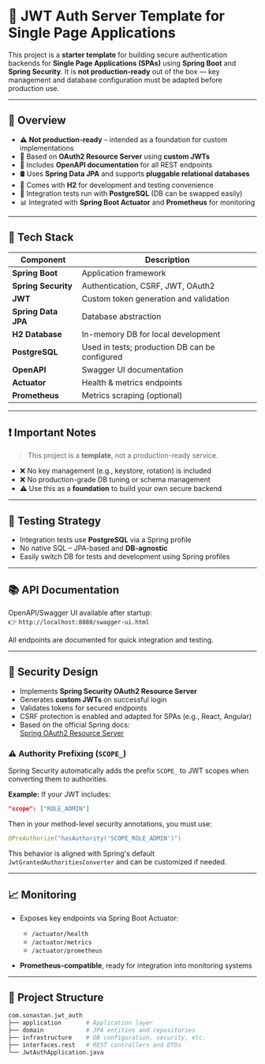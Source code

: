# 🔐 JWT Auth Server Template for Single Page Applications

This project is a **starter template** for building secure authentication backends for **Single Page Applications (SPAs)** using **Spring Boot** and **Spring Security**. It is **not production-ready** out of the box — key management and database configuration must be adapted before production use.

---

## 🚀 Overview

- ⚠️ **Not production-ready** – intended as a foundation for custom implementations
- 🔐 Based on **OAuth2 Resource Server** using **custom JWTs**
- 📄 Includes **OpenAPI documentation** for all REST endpoints
- 🛢️ Uses **Spring Data JPA** and supports **pluggable relational databases**
- 💾 Comes with **H2** for development and testing convenience
- 🧪 Integration tests run with **PostgreSQL** (DB can be swapped easily)
- 📊 Integrated with **Spring Boot Actuator** and **Prometheus** for monitoring

---

## 🧱 Tech Stack

| Component           | Description                                      |
|---------------------|--------------------------------------------------|
| **Spring Boot**     | Application framework                            |
| **Spring Security** | Authentication, CSRF, JWT, OAuth2                |
| **JWT**             | Custom token generation and validation           |
| **Spring Data JPA** | Database abstraction                             |
| **H2 Database**     | In-memory DB for local development               |
| **PostgreSQL**      | Used in tests; production DB can be configured   |
| **OpenAPI**         | Swagger UI documentation                         |
| **Actuator**        | Health & metrics endpoints                       |
| **Prometheus**      | Metrics scraping (optional)                      |

---

## ❗ Important Notes

> This project is a **template**, not a production-ready service.

- ❌ No key management (e.g., keystore, rotation) is included
- ❌ No production-grade DB tuning or schema management
- ⚠️ Use this as a **foundation** to build your own secure backend

---

## 🧪 Testing Strategy

- Integration tests use **PostgreSQL** via a Spring profile
- No native SQL – JPA-based and **DB-agnostic**
- Easily switch DB for tests and development using Spring profiles

---

## 📚 API Documentation

OpenAPI/Swagger UI available after startup:  
👉 `http://localhost:8080/swagger-ui.html`

All endpoints are documented for quick integration and testing.

---

## 🔐 Security Design

- Implements **Spring Security OAuth2 Resource Server**
- Generates **custom JWTs** on successful login
- Validates tokens for secured endpoints
- CSRF protection is enabled and adapted for SPAs (e.g., React, Angular)
- Based on the official Spring docs:  
  [Spring OAuth2 Resource Server](https://docs.spring.io/spring-security/reference/servlet/oauth2/index.html#oauth2-resource-server)

### ⚠️ Authority Prefixing (`SCOPE_`)

Spring Security automatically adds the prefix `SCOPE_` to JWT scopes when converting them to authorities.

**Example:**
If your JWT includes:
```json
"scope": ["ROLE_ADMIN"]
````

Then in your method-level security annotations, you must use:

```java
@PreAuthorize("hasAuthority('SCOPE_ROLE_ADMIN')")
```

This behavior is aligned with Spring's default `JwtGrantedAuthoritiesConverter` and can be customized if needed.

---

## 📈 Monitoring

* Exposes key endpoints via Spring Boot Actuator:

  * `/actuator/health`
  * `/actuator/metrics`
  * `/actuator/prometheus`
* **Prometheus-compatible**, ready for integration into monitoring systems

---

## 📂 Project Structure

```bash
com.sonastan.jwt_auth
├── application       # Application layer
├── domain            # JPA entities and repositories
├── infrastructure    # DB configuration, security, etc.
├── interfaces.rest   # REST controllers and DTOs
└── JwtAuthApplication.java
```
